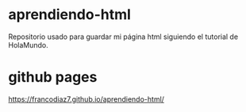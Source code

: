# aprendiendo-html
Repositorio usado para guardar mi página html siguiendo el tutorial de HolaMundo.
# github pages
https://francodiaz7.github.io/aprendiendo-html/
